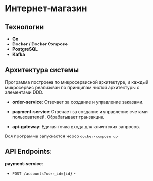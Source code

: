 # Интернет-магазин
## Технологии
* **Go**
* **Docker / Docker Compose**
* **PostgreSQL**
* **Kafka**

## Архитектура системы
Программа построена по микросервисной архитектуре, и каждый микросервис реализован по принципам чистой архитектуры с элементами DDD.

- **order-service**:
Отвечает за создание и управление заказами.

- **payment-service**:
Отвечает за создание и управление счетами пользователей. Обрабатывает транзакции.

- **api-gateway**:
Единая точка входа для клиентских запросов.

Вся программа запускается через `docker-compose up`

## API Endpoints:
**payment-service**:

- `POST /accounts?user_id={id}` - 